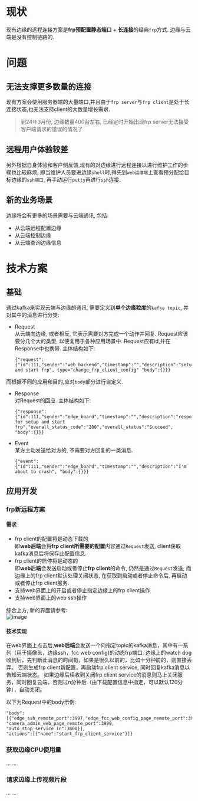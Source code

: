 # 现状 
现有边缘的远程连接方案是**frp预配置静态端口** + **长连接**的经典`frp`方式.
边缘与云端是没有控制链路的.

# 问题

## 无法支撑更多数量的连接
现有方案会使用服务器端的大量端口,并且由于`frp server`与`frp client`是处于长连接状态,也无法支持client的大数量增长需求.

> 到24年3月份, 边缘数量400台左右, 已经定时开始出现frp server无法接受客户端请求的错误的情况了

## 远程用户体验较差
另外根据自身体验和客户侧反馈,现有的对边缘进行远程连接以进行维护工作的步骤也比较麻烦, 即当维护人员要进边缘`shell`时,得先到`web运维端`上查看预分配给目标边缘的`ssh端口`, 再手动运行`putty`再进行`ssh`连接.

## 新的业务场景
边缘将会有更多的场景需要与云端通讯, 包括:
* 从云端远程配置边缘
* 从云端控制边缘
* 从云端查询边缘信息

# 技术方案
## 基础
通过kafka来实现云端与边缘的通讯, 需要定义到**单个边缘粒度**的`kafka topic`, 并对其中的消息进行分类:
* Request    
  从云端向边缘, 或者相反, 它表示需要对方完成一个动作并回复.
  Request应该要分几个大的类型, 以便复用于各种应用场景中.
  Request应有id,并在Response中也携带.
  主体结构如下:
  ```
  {"request":{"id":111,"sender":"web_backend","timestamp":"","description":"setup and start frp", type="change_frp_client_config" "body":{}}}
  ```
而根据不同的应用和目的,应对`body`部分进行自定义.
* Response    
  对Request的回应.
  主体结构如下:
  ```
  {"response":{"id":111,"sender":"edge_board","timestamp":"","description":"response for setup and start frp","overall_status_code":"200","overall_status":"Succeed",  "body":{}}}
  ```
* Event    
  某方主动发送给对方的, 不需要对方回复的一类消息.
  ```
  {"event":{"id":111,"sender":"edge_board","timestamp":"","description":"I'm about to crash", "body":{}}}
  ```
## 应用开发
### frp新远程方案
#### 需求
* frp client的配置将是动态下载的    
即**web后端**会将**frp client所需要的配置**内容通过`Request`发送, client获取kafka消息后将保存此配置信息.
* frp client的启停将是动态的    
即**web后端**会发送启动或者停止**frp client**的命令, 仍然是通过`Request`发送, 而边缘上的frp client默认处理关闭状态, 在获取到启动或者停止命令后, 再启动或者停止frp client服务.
* 支持web界面上的开启或者停止指定边缘上的frp client操作
* 支持web界面上的web ssh操作

综合上方, 新的界面请参考:    
![image](https://github.com/shaojun/open_docs/assets/3241829/3cbb11a7-688f-4976-9e66-f4d7de2f10e6)

#### 技术实现
在web界面上点击后,**web后端**会发送一个向指定topic的kafka消息，其中有一系列（用于摄像头，边缘ssh，fcc web config)的动态frp端口.
边缘上的watch dog收到后，先判断此消息的时间戳，如果是很久以前的，比如十分钟前的，则直接丢弃。
否则生成frp client新配置，再启动frp client service, 同时回复kafka消息以告知云端状态。
如果边缘后续收到关闭frp client service的消息则马上关闭服务，同时回复云端，否则过n分钟后（由下载配置信息中指定，可以默认120分钟），自动关闭。

以下为Request中的body示例:
```
"body":[{"edge_ssh_remote_port":3997,"edge_fcc_web_config_page_remote_port":3998 "camera_admin_web_page_remote_port":3999,
"auto_stop_service_in":3600}],
"actions":[{"name":"start_frp_client_service"}]}
```

### 获取边缘CPU使用量
...
...

### 请求边缘上传视频片段
...
...
